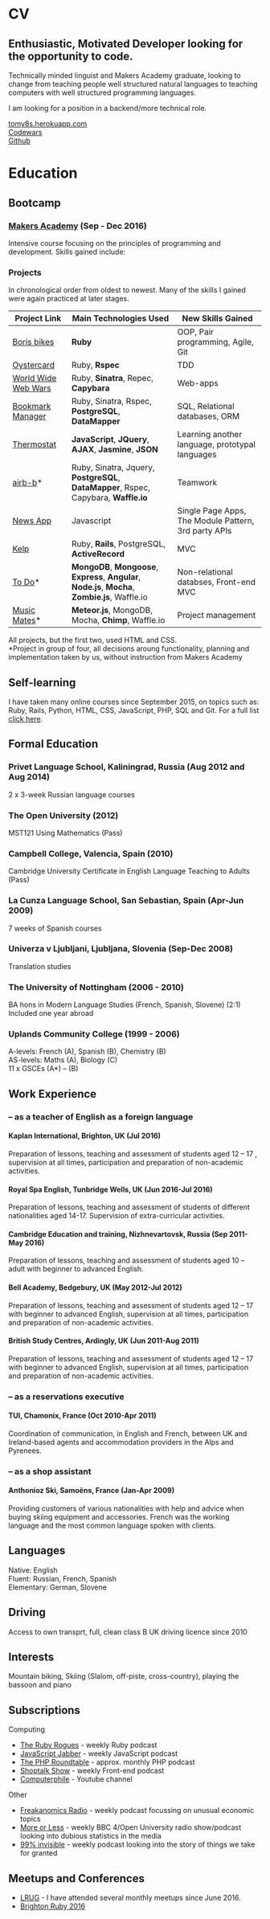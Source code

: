 # CV

## Enthusiastic, Motivated Developer looking for the opportunity to code.

Technically minded linguist and Makers Academy graduate, looking to change from teaching people well structured natural languages to teaching computers with well structured programming languages.

I am looking for a position in a backend/more technical role.
 
[tomy8s.herokuapp.com](http://tomy8s.herokuapp.com)  
[Codewars](https://www.codewars.com/users/Tomy8s)  
[Github](https://github.com/tomy8s)  


# Education


## Bootcamp
### [Makers Academy](http://www.makersacademy.com/about-us/) (Sep - Dec 2016)
Intensive course focusing on the principles of programming and development. Skills gained include:

### Projects
In chronological order from oldest to newest. Many of the skills I gained were again practiced at later stages.

|Project Link | Main Technologies Used | New Skills Gained |  
|-------------|------------------------|-------------------|  
|[Boris bikes](https://github.com/Tomy8s/boris-bikes) | **Ruby** | OOP, Pair programming, Agile, Git |  
|[Oystercard](https://github.com/Tomy8s/oystercard) | Ruby, **Rspec** | TDD |  
|[World Wide Web Wars](https://github.com/Tomy8s/world_wide_web_wars) | Ruby, **Sinatra**, Repec, **Capybara** | Web-apps |  
|[Bookmark Manager](https://github.com/Tomy8s/bookmark_manager) | Ruby, Sinatra, Rspec, **PostgreSQL**, **DataMapper** | SQL, Relational databases, ORM |  
|[Thermostat](https://github.com/Tomy8s/thermostat) | **JavaScript**, **JQuery**, **AJAX**, **Jasmine**, **JSON** | Learning another language, prototypal languages |  
|[airb-b](https://github.com/Tomy8s/airb-b)* | Ruby, Sinatra, Jquery, **PostgreSQL**, **DataMapper**, Rspec, Capybara, **Waffle.io** | Teamwork |  
|[News App](https://github.com/Tomy8s/news_app) | Javascript | Single Page Apps, The Module Pattern, 3rd party APIs |  
|[Kelp](https://github.com/Tomy8s/kelp) | Ruby, **Rails**, PostgreSQL, **ActiveRecord** | MVC |  
|[To Do](https://github.com/Tomy8s/todojs)* | **MongoDB**, **Mongoose**, **Express**, **Angular**, **Node.js**, **Mocha**, **Zombie.js**, Waffle.io | Non-relational databses, Front-end MVC |  
|[Music Mates](https://github.com/Tomy8s/music_mates)* | **Meteor.js**, MongoDB, Mocha, **Chimp**, Waffle.io | Project management |  
All projects, but the first two, used HTML and CSS.  
*Project in group of four, all decisions aroung functionality, planning and implementation taken by us, without instruction from Makers Academy

## Self-learning
I have taken many online courses since September 2015, on topics such as: Ruby, Rails, Python, HTML, CSS, JavaScript, PHP, SQL and Git. For a full list [click here](self-learning.md).

## Formal Education
### Privet Language School, Kaliningrad, Russia (Aug 2012 and Aug 2014)
2 x 3-week Russian language courses
### The Open University (2012)
MST121 Using Mathematics (Pass)
### Campbell College, Valencia, Spain (2010)
Cambridge University Certificate in English Language Teaching to Adults (Pass)
### La Cunza Language School,  San Sebastian, Spain (Apr-Jun 2009)
7 weeks of Spanish courses
### Univerza v Ljubljani, Ljubljana, Slovenia (Sep-Dec 2008)
Translation studies
### The University of Nottingham (2006 - 2010)
BA hons in Modern Language Studies (French, Spanish, Slovene) (2:1)  
Included one year abroad 
### Uplands Community College (1999 - 2006)
A-levels: French (A), Spanish (B), Chemistry (B)  
AS-levels: Maths (A), Biology (C)  
11 x GSCEs (A*) – (B)

## Work Experience
### – as a teacher of English as a foreign language
#### Kaplan International, Brighton, UK (Jul 2016)   
Preparation of lessons, teaching and assessment of students aged 12 – 17 , supervision 	at all times, participation and preparation of non-academic activities.  
#### Royal Spa English, Tunbridge Wells, UK (Jun 2016-Jul 2016)
Preparation of lessons, teaching and assessment of students of different nationalities 	aged 14-17. Supervision of extra-curricular activities.  
#### Cambridge Education and training, Nizhnevartovsk, Russia (Sep 2011-May 2016)
Preparation of lessons, teaching and assessment of students aged 10 – adult with beginner to advanced English.
#### Bell Academy, Bedgebury, UK (May 2012-Jul 2012)
Preparation of lessons, teaching and assessment of students aged 12 – 17 with beginner to advanced English, supervision at all times, participation and preparation of non-academic activities.
#### British Study Centres, Ardingly, UK (Jun 2011-Aug 2011)
Preparation of lessons, teaching and assessment of students aged 12 – 17 with beginner to advanced English, supervision at all times, participation and preparation of non-academic activities.
### – as a reservations executive
#### TUI, Chamonix, France (Oct 2010-Apr 2011)
Coordination of communication, in English and French, between UK and Ireland-based agents and accommodation providers in the Alps and Pyrenees.
### – as a shop assistant
#### Anthonioz Ski, Samoëns, France (Jan-Apr 2009)
Providing customers of various nationalities with help and advice when buying skiing equipment and accessories. French was the working language and the most common language spoken with clients.

## Languages
Native: English  
Fluent: Russian, French, Spanish  
Elementary: German, Slovene 

## Driving
Access to own transprt, full, clean class B UK driving licence since 2010

## Interests
Mountain biking, Skiing (Slalom, off-piste, cross-country), playing the bassoon and piano

## Subscriptions
Computing
+ [The Ruby Rogues](https://devchat.tv/ruby-rogues) - weekly Ruby podcast
+ [JavaScript Jabber](https://devchat.tv/js-jabber) - weekly JavaScript podcast
+ [The PHP Roundtable](https://www.phproundtable.com/) - approx. monthly PHP podcast
+ [Shoptalk Show](http://shoptalkshow.com/) - weekly Front-end podcast
+ [Computerphile](https://www.youtube.com/user/Computerphile) - Youtube channel  

Other
+ [Freakanomics Radio](http://freakonomics.com/archive/) - weekly podcast focussing on unusual economic topics
+ [More or Less](http://www.bbc.co.uk/programmes/b006qshd) - weekly BBC 4/Open University radio show/podcast looking into dubious statistics in the media
+ [99% invisible](http://99percentinvisible.org/) - weekly podcast looking into the story of things we take for granted




## Meetups and Conferences
+ [LRUG](http://lrug.org/) - I have attended several monthly meetups since June 2016.
+ [Brighton Ruby 2016](https://brightonruby.com/)